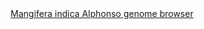 <div id="Mangifera_indica_Alphonso_genome_browser" align="center">
  <a href="https://ink-blot.github.io/?sessionURL=blob:zZVrb7M2FID_yuRPm0QIN4eQb01zay4tIUlzefUqcsCAE8DEdkJC1f8.N2veaVq1ttMulRACc8w5x89jeAJHzDihGWgAQ9WhCoECeEyLCUrzBN.jFHPQCFHCsQIYDjHDmY9B4wmEiAs084ZyYixEzhvVaoDCSoQzmhKfq9xUUV7h9CBiLEMrhopSVNIMFVz1aSqDBaqiJI9pxmkV.T7mvKJVc5xF6wLJ0_XZ.vJKvE4PiSCXrGtZhCwsUEMkqyVZgE_vFPKRzJHdM3cjI1_B0zirt_WZWJ4niHY2zfLRn28fiuH.1gvcxaDfDTmZHnHLSpybmNS0u7R3Hx1YXu31p.7ea6V9Y9Y79Eqz87iqm_ZGDNB0cdqVg1u91zrWBnoH7ftR6ehRRvzWAz91_a49rM9K2RABzwpIqH.Qyw78mOl2Aypa3VIs6FRerqDiQEe2zSgBjW_fFSAY8ncy.tsTEOdcsgEc7w8XTAqgLMAMNCqOptm64xjQsi3NcfRn5QkcWPIPw0tRJmmQNQ6IWAdUqJwyITlFYWiqUSnrCUlyYScTvx_8hcia7tSatzass5h2H1d3Ld3Vp0gfb4bNieUZBzxFy3Yvng5CfxT23DAuvDut6Y617HizvPceO6rYENnRh1sPKUuRkKEvQ_L.lSzKMiqQeNmvCogxiWIZY2sK8GlCJWfAos3PmvKTPHSo_SKDjoSTDUmIOM9lSlqAhmnAmqX_UMP8d1T4sXsnnlc36rpTN9f6WuIX8hMSrHmWc1V2ox798E9mfHruFxJlFGimWI0nxbl9x0qj3wzg9uD5erFsD1eHM5qPUZPWkhBGRQ6nTdJxmoP2g0HaEE2Wol_.UZTPr.LVGznyuzZHxAjKxJs66LZjG38h0Ksm1v.iyQvY5G.L8tbsL6RK1O_OOjfb8dI7w91yi417ON6Z0BDdWgcaORvU7Fgf1HuhYKfC045wtJ9p.W5stqcxaa3cT6ny5kp.Xhbd0mr2.7bA_9AWdYPSD2jxGvaF.JfYzWyttmfadr8pByxwaQoXbhK0O.z0cHcamn5Ia7Pbot_cJgud5bzP43Y4Tqx5OtrGY9nRe_yva3MF_dvt9WeSkChL8QX1K7fa8_fnXwE-">Mangifera indica Alphonso genome browser</a>
</div>
